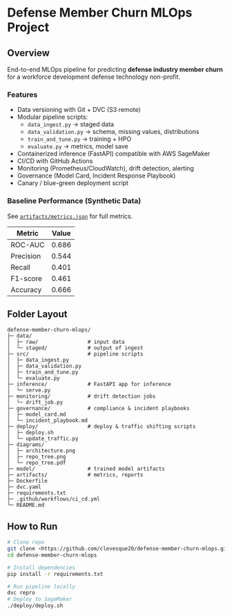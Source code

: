 # Defense Member Churn MLOps Project

## Overview
End-to-end MLOps pipeline for predicting **defense industry member churn** for a workforce development defense technology non-profit.

### Features
- Data versioning with Git + DVC (S3 remote)
- Modular pipeline scripts:
  - `data_ingest.py` → staged data
  - `data_validation.py` → schema, missing values, distributions
  - `train_and_tune.py` → training + HPO
  - `evaluate.py` → metrics, model save
- Containerized inference (FastAPI) compatible with AWS SageMaker
- CI/CD with GitHub Actions
- Monitoring (Prometheus/CloudWatch), drift detection, alerting
- Governance (Model Card, Incident Response Playbook)
- Canary / blue-green deployment script

### Baseline Performance (Synthetic Data)
See [`artifacts/metrics.json`](artifacts/metrics.json) for full metrics.

| Metric     | Value  |
|------------|--------|
| ROC-AUC    | 0.686 |
| Precision  | 0.544 |
| Recall     | 0.401 |
| F1-score   | 0.461 |
| Accuracy   | 0.666 |

## Folder Layout
```
defense-member-churn-mlops/
├─ data/
│  ├─ raw/                # input data
│  └─ staged/             # output of ingest
├─ src/                   # pipeline scripts
│  ├─ data_ingest.py
│  ├─ data_validation.py
│  ├─ train_and_tune.py
│  └─ evaluate.py
├─ inference/             # FastAPI app for inference
│  └─ serve.py
├─ monitoring/            # drift detection jobs
│  └─ drift_job.py
├─ governance/            # compliance & incident playbooks
│  ├─ model_card.md
│  └─ incident_playbook.md
├─ deploy/                # deploy & traffic shifting scripts
│  ├─ deploy.sh
│  └─ update_traffic.py
├─ diagrams/
│  ├─ architecture.png
│  ├─ repo_tree.png
│  └─ repo_tree.pdf
├─ model/                 # trained model artifacts
├─ artifacts/             # metrics, reports
├─ Dockerfile
├─ dvc.yaml
├─ requirements.txt
├─ .github/workflows/ci_cd.yml
└─ README.md
```

## How to Run
```bash
# Clone repo
git clone <https://github.com/clevesque20/defense-member-churn-mlops.git>
cd defense-member-churn-mlops

# Install dependencies
pip install -r requirements.txt

# Run pipeline locally
dvc repro
# Deploy to SageMaker
./deploy/deploy.sh
```
